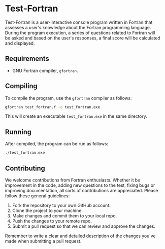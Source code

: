 # Test-Fortran

Test-Fortran is a user-interactive console program written in Fortran that assesses a user's knowledge about the Fortran programming language. During the program execution, a series of questions related to Fortran will be asked and based on the user's responses, a final score will be calculated and displayed.

## Requirements

- GNU Fortran compiler, `gfortran`.

## Compiling

To compile the program, use the `gfortran` compiler as follows:

```bash
gfortran test_fortran.f -o test_fortran.exe
```

This will create an executable `test_fortran.exe` in the same directory.

## Running

After compiled, the program can be run as follows:

```bash
./test_fortran.exe
```

## Contributing

We welcome contributions from Fortran enthusiasts. Whether it be improvement in the code, adding new questions to the test, fixing bugs or improving documentation, all sorts of contributions are appreciated. Please follow these general guidelines:

1. Fork the repository to your own GitHub account.
2. Clone the project to your machine.
3. Make changes and commit them to your local repo.
4. Push the changes to your remote repo.
5. Submit a pull request so that we can review and approve the changes.

Remember to write a clear and detailed description of the changes you've made when submitting a pull request.
